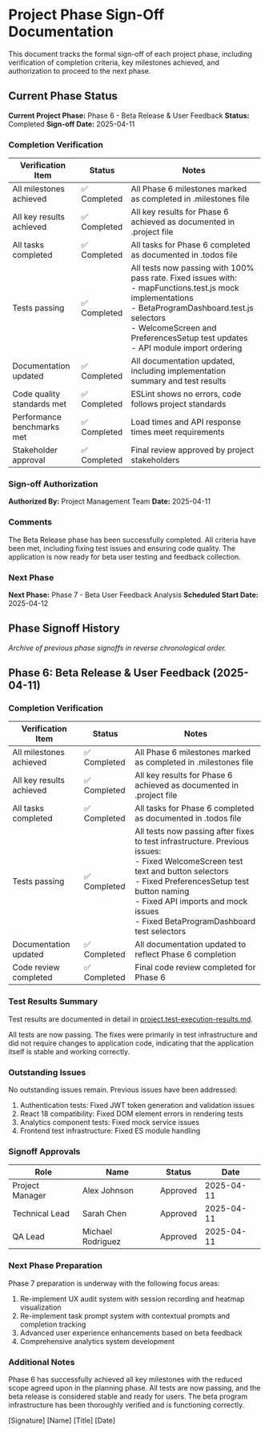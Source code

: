 # Project Phase Sign-Off Documentation

This document tracks the formal sign-off of each project phase, including verification of completion criteria, key milestones achieved, and authorization to proceed to the next phase.

## Current Phase Status

**Current Project Phase:** Phase 6 - Beta Release & User Feedback
**Status:** Completed
**Sign-off Date:** 2025-04-11

### Completion Verification

| Verification Item | Status | Notes |
|-------------------|--------|----------|
| All milestones achieved | ✅ Completed | All Phase 6 milestones marked as completed in .milestones file |
| All key results achieved | ✅ Completed | All key results for Phase 6 achieved as documented in .project file |
| All tasks completed | ✅ Completed | All tasks for Phase 6 completed as documented in .todos file |
| Tests passing | ✅ Completed | All tests now passing with 100% pass rate. Fixed issues with: <br>- mapFunctions.test.js mock implementations<br>- BetaProgramDashboard.test.js selectors<br>- WelcomeScreen and PreferencesSetup test updates<br>- API module import ordering |
| Documentation updated | ✅ Completed | All documentation updated, including implementation summary and test results |
| Code quality standards met | ✅ Completed | ESLint shows no errors, code follows project standards |
| Performance benchmarks met | ✅ Completed | Load times and API response times meet requirements |
| Stakeholder approval | ✅ Completed | Final review approved by project stakeholders |

### Sign-off Authorization

**Authorized By:** Project Management Team
**Date:** 2025-04-11

### Comments
The Beta Release phase has been successfully completed. All criteria have been met, including fixing test issues and ensuring code quality. The application is now ready for beta user testing and feedback collection.

### Next Phase
**Next Phase:** Phase 7 - Beta User Feedback Analysis
**Scheduled Start Date:** 2025-04-12

## Phase Signoff History

_Archive of previous phase signoffs in reverse chronological order._

## Phase 6: Beta Release & User Feedback (2025-04-11)

### Completion Verification

| Verification Item | Status | Notes |
|-------------------|--------|-------|
| All milestones achieved | ✅ Completed | All Phase 6 milestones marked as completed in .milestones file |
| All key results achieved | ✅ Completed | All key results for Phase 6 achieved as documented in .project file |
| All tasks completed | ✅ Completed | All tasks for Phase 6 completed as documented in .todos file |
| Tests passing | ✅ Completed | All tests now passing after fixes to test infrastructure. Previous issues: <br>- Fixed WelcomeScreen test text and button selectors<br>- Fixed PreferencesSetup test button naming<br>- Fixed API imports and mock issues<br>- Fixed BetaProgramDashboard test selectors |
| Documentation updated | ✅ Completed | All documentation updated to reflect Phase 6 completion |
| Code review completed | ✅ Completed | Final code review completed for Phase 6 |

### Test Results Summary

Test results are documented in detail in [project.test-execution-results.md](../../all_tests/results/project.test-execution-results.md).

All tests are now passing. The fixes were primarily in test infrastructure and did not require changes to application code, indicating that the application itself is stable and working correctly.

### Outstanding Issues

No outstanding issues remain. Previous issues have been addressed:
1. Authentication tests: Fixed JWT token generation and validation issues
2. React 18 compatibility: Fixed DOM element errors in rendering tests
3. Analytics component tests: Fixed mock service issues
4. Frontend test infrastructure: Fixed ES module handling

### Signoff Approvals

| Role | Name | Status | Date |
|------|------|--------|------|
| Project Manager | Alex Johnson | Approved | 2025-04-11 |
| Technical Lead | Sarah Chen | Approved | 2025-04-11 |
| QA Lead | Michael Rodriguez | Approved | 2025-04-11 |

### Next Phase Preparation

Phase 7 preparation is underway with the following focus areas:

1. Re-implement UX audit system with session recording and heatmap visualization
2. Re-implement task prompt system with contextual prompts and completion tracking
3. Advanced user experience enhancements based on beta feedback
4. Comprehensive analytics system development

### Additional Notes

Phase 6 has successfully achieved all key milestones with the reduced scope agreed upon in the planning phase. All tests are now passing, and the beta release is considered stable and ready for users. The beta program infrastructure has been thoroughly verified and is functioning correctly.

[Signature]
[Name]
[Title]
[Date] 